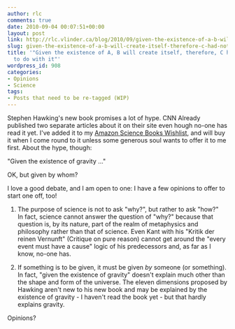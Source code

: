 ```yaml
---
author: rlc
comments: true
date: 2010-09-04 00:07:51+00:00
layout: post
link: http://rlc.vlinder.ca/blog/2010/09/given-the-existence-of-a-b-will-create-itself-therefore-c-had-nothing-to-do-with-it/
slug: given-the-existence-of-a-b-will-create-itself-therefore-c-had-nothing-to-do-with-it
title: '"Given the existence of A, B will create itself, therefore, C had nothing
  to do with it"'
wordpress_id: 908
categories:
- Opinions
- Science
tags:
- Posts that need to be re-tagged (WIP)
---
```


Stephen Hawking's new book promises a lot of hype. CNN Already published two separate articles about it on their site even hough no-one has read it yet. I've added it to my [Amazon Science Books Wishlist](http://amzn.com/w/2NIU712R6L9YF), and will buy it when I come round to it unless some generous soul wants to offer it to me first. About the hype, though:
<!-- more -->
"Given the existence of gravity ..."

OK, but given by whom?

I love a good debate, and I am open to one: I have a few opinions to offer to start one off, too!



	
  1. The purpose of science is not to ask "why?", but rather to ask "how?"  
In fact, science cannot answer the question of "why?" because that question is, by its nature, part of the realm of metaphysics and philosophy rather than that of science. Even Kant with his "Kritik der reinen Vernunft" (Critique on pure reason) cannot get around the "every event must have a cause" logic of his predecessors and, as far as I know, no-one has.

	
  2. If something is to be given, it must be given _by_ someone (or something).  
In fact, "given the existence of gravity" doesn't explain much other than the shape and form of the universe. The eleven dimensions proposed by Hawking aren't new to his new book and may be explained by the existence of gravity - I haven't read the book yet - but that hardly explains gravity.



Opinions?
